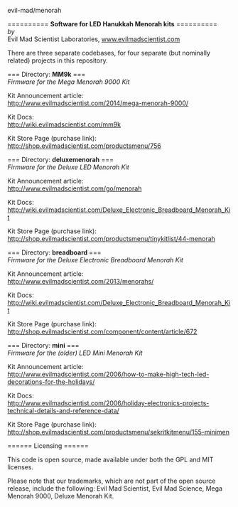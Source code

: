 evil-mad/menorah

========== <b>Software for LED Hanukkah Menorah kits</b> ==========  
<i>by</i>  
Evil Mad Scientist Laboratories, www.evilmadscientist.com

There are three separate codebases, for four separate (but nominally related) projects in this repository.



=== Directory: <b>MM9k</b> ===  
<i>Firmware for the Mega Menorah 9000 Kit</i>

Kit Announcement article:  
http://www.evilmadscientist.com/2014/mega-menorah-9000/

Kit Docs:  
http://wiki.evilmadscientist.com/mm9k

Kit Store Page (purchase link):  
http://shop.evilmadscientist.com/productsmenu/756



=== Directory: <b>deluxemenorah</b> ===  
<i>Firmware for the Deluxe LED Menorah Kit</i>

Kit Announcement article:  
http://www.evilmadscientist.com/go/menorah

Kit Docs:  
http://wiki.evilmadscientist.com/Deluxe_Electronic_Breadboard_Menorah_Kit

Kit Store Page (purchase link):  
http://shop.evilmadscientist.com/productsmenu/tinykitlist/44-menorah



=== Directory: <b> breadboard </b> ===  
<i>Firmware for the Deluxe Electronic Breadboard Menorah Kit</i>

Kit Announcement article:  
http://www.evilmadscientist.com/2013/menorahs/

Kit Docs:   
http://wiki.evilmadscientist.com/Deluxe_Electronic_Breadboard_Menorah_Kit

Kit Store Page (purchase link):  
http://shop.evilmadscientist.com/component/content/article/672



=== Directory: <b>mini</b> ===  
<i>Firmware for the (older) LED Mini Menorah Kit</i>

Kit Announcement article:  
http://www.evilmadscientist.com/2006/how-to-make-high-tech-led-decorations-for-the-holidays/

Kit Docs:  
http://www.evilmadscientist.com/2006/holiday-electronics-projects-technical-details-and-reference-data/

Kit Store Page (purchase link):  
http://shop.evilmadscientist.com/productsmenu/sekritkitmenu/155-minimen



====== Licensing ======

This code is open source, made available under both the GPL and MIT licenses. 

Please note that our trademarks, which are not part of the open source release, include the following:
Evil Mad Scientist, Evil Mad Science, Mega Menorah 9000, Deluxe Menorah Kit.  

